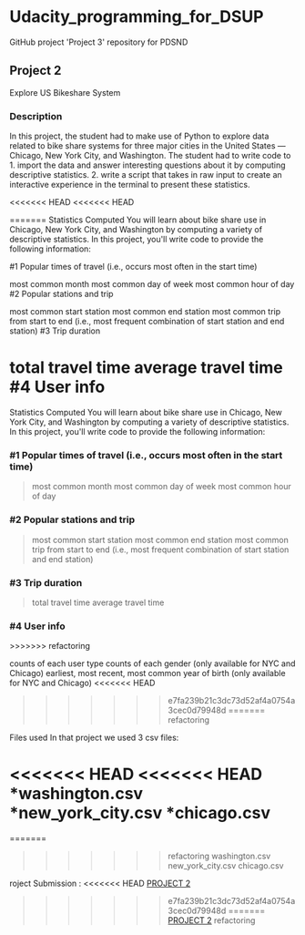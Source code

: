 # Udacity_programming_for_DSUP
GitHub project 'Project 3' repository for PDSND

<h2> Project 2 </h2>
Explore US Bikeshare System

<h3> Description </h3>
In this project, the student had to make use of Python to explore data related to bike share systems for three major cities in the United States — Chicago, New York City, and Washington. The student had to write code to 
1. import the data and answer interesting questions about it by computing descriptive statistics. 
2. write a script that takes in raw input to create an interactive experience in the terminal to present these statistics.

<<<<<<< HEAD
<<<<<<< HEAD

=======
Statistics Computed
You will learn about bike share use in Chicago, New York City, and Washington by computing a variety of descriptive statistics. In this project, you'll write code to provide the following information:

#1 Popular times of travel (i.e., occurs most often in the start time)

most common month
most common day of week
most common hour of day
#2 Popular stations and trip

most common start station
most common end station
most common trip from start to end (i.e., most frequent combination of start station and end station)
#3 Trip duration

total travel time
average travel time
#4 User info
=======
Statistics Computed
You will learn about bike share use in Chicago, New York City, and Washington by computing a variety of descriptive statistics. In this project, you'll write code to provide the following information:

<h3>#1 Popular times of travel (i.e., occurs most often in the start time)</h3>

>most common month
>most common day of week
>most common hour of day

<h3>#2 Popular stations and trip</h3>

>most common start station
>most common end station
>most common trip from start to end (i.e., most frequent combination of start station and end station)

<h3>#3 Trip duration</h3>

>total travel time
>average travel time

<h3> #4 User info </h3>
>>>>>>> refactoring

counts of each user type
counts of each gender (only available for NYC and Chicago)
earliest, most recent, most common year of birth (only available for NYC and Chicago)
<<<<<<< HEAD
>>>>>>> e7fa239b21c3dc73d52af4a0754a3cec0d79948d
=======
>>>>>>> refactoring

Files used
In that project we used 3 csv files:

<<<<<<< HEAD
<<<<<<< HEAD
*washington.csv
*new_york_city.csv
*chicago.csv
=======
=======
>>>>>>> refactoring
>washington.csv
>new_york_city.csv
>chicago.csv

roject Submission : 
<<<<<<< HEAD
[PROJECT 2](https://github.com/RubaALmohya/Udacity_programming_for_DSUP)
>>>>>>> e7fa239b21c3dc73d52af4a0754a3cec0d79948d
=======
[PROJECT 2](https://github.com/RubaALmohya/Udacity_programming_for_DSUP)
>>>>>>> refactoring

